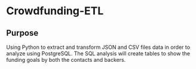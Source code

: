 # Crowdfunding-ETL

## Purpose
Using Python to extract and transform JSON and CSV files data in order to analyze using PostgreSQL. The SQL analysis will create tables to show the funding goals by both the contacts and backers.

